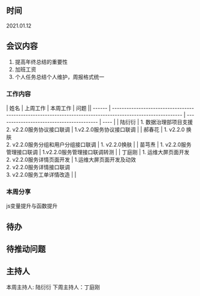 ## 时间

2021.01.12

## 会议内容
1. 提高年终总结的重要性
2. 加班工资
3. 个人任务总结个人维护，周报格式统一

### 工作内容

| 姓名   | 上周工作           | 本周工作       | 问题 || ------ |          ----------------------------------------------------------------------------------------------------------- | ----------------------------------------- | ---- |
| 陆衍衍 | 1. 数据治理部项目支援 <br> 2. v2.2.0服务协议接口联调     | 1.v2.2.0服务协议接口联调     |
| 郝春花 | 1. v2.2.0 换肤 <br> 2. v2.2.0服务分组和用户分组接口联调   | 1. v2.2.0换肤   |
| 苗芎焘 | 1. v2.2.0服务管理接口联调       | 1.v2.2.0服务管理接口联调转测              |
| 丁庭刚 | 1. 运维大屏页面开发 <br> 2. v2.2.0服务详情页面开发         | 1.运维大屏页面开发及动效<br> 2. v2.2.0服务详情接口联调  <br> 3. v2.2.0服务工单详情改造  |      |

### 本周分享
js变量提升与函数提升

## 待办

## 待推动问题

## 主持人

本周主持人: 陆衍衍
下周主持人：丁庭刚

